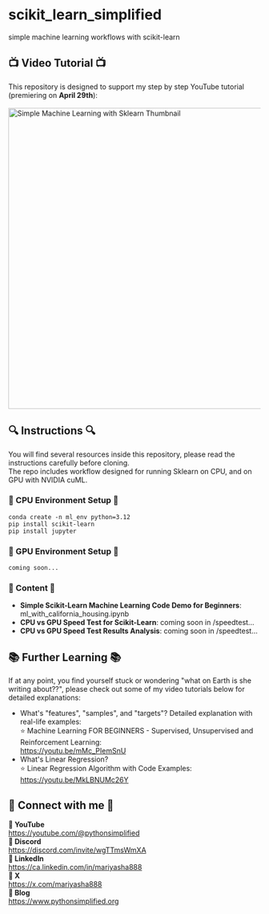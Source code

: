 # scikit_learn_simplified
simple machine learning workflows with scikit-learn

## 📺 Video Tutorial 📺
This repository is designed to support my step by step YouTube tutorial (premiering on **April 29th**):
<br>
<br>
<a href="https://youtu.be/-IvNzmrcyUM">
<img src="https://github.com/user-attachments/assets/25604b39-7da3-4916-b5c6-18292efb3017" style="width:600px;" alt="Simple Machine Learning with Sklearn Thumbnail">
</a>

## 🔍 Instructions 🔍
You will find several resources inside this repository, please read the instructions carefully before cloning.
<br>
The repo includes workflow designed for running Sklearn on CPU, and on GPU with NVIDIA cuML.

### 🌄 CPU Environment Setup 🌄
```
conda create -n ml_env python=3.12
pip install scikit-learn
pip install jupyter
```
### 🌄 GPU Environment Setup 🌄
```
coming soon...
```

### 🧠 Content 🧠
- **Simple Scikit-Learn Machine Learning Code Demo for Beginners**: ml_with_california_housing.ipynb
- **CPU vs GPU Speed Test for Scikit-Learn**: coming soon in /speedtest...
- **CPU vs GPU Speed Test Results Analysis**: coming soon in /speedtest...

## 📚 Further Learning 📚
If at any point, you find yourself stuck or wondering "what on Earth is she writing about??", please check out some of my video tutorials below for detailed explanations:

- What's "features", "samples", and "targets"? Detailed explanation with real-life examples:
   <br>
   ⭐ Machine Learning FOR BEGINNERS - Supervised, Unsupervised and Reinforcement Learning:
   <br>
       https://youtu.be/mMc_PIemSnU
- What's Linear Regression?
  <br>
  ⭐ Linear Regression Algorithm with Code Examples:
  <br>
      https://youtu.be/MkLBNUMc26Y

## 🤝 Connect with me 🤝
<b>📎 YouTube</b>
<br>
     https://youtube.com/@pythonsimplified
<br>
<b>📎 Discord</b>
<br>
     https://discord.com/invite/wgTTmsWmXA
<br>
<b>📎 LinkedIn</b>
<br>
     https://ca.linkedin.com/in/mariyasha888
<br>
<b>📎 X</b>
<br>
     https://x.com/mariyasha888
<br>
<b>📎 Blog</b>
<br>
     https://www.pythonsimplified.org

